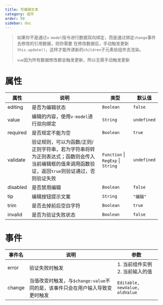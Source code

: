 ```yaml
---
title: 可编辑文本
category: 组件
order: 99 
sidebar: doc
---
```


> 如果你不是通过`v-model`指令进行数据双向绑定，而是通过绑定`change`事件去修改的引用数据，则你需要
> 在修改数据后，手动触发更新`this.update()`，这样才能传递新的`children`子元素给组件去渲染。
>
> `vue`因为所有数据修改都会触发更新，所以无需手动触发更新

# 属性

| 属性 | 说明 | 类型 | 默认值 |
| --- | --- | --- | --- |
| editing | 是否为编辑状态 | `Boolean` | `false` |
| value | 编辑的内容，使用`v-model`进行双向绑定 | `String` | `undefined` |
| required | 是否规定不能为空 | `Boolean` | `true` |
| validate | 验证规则，可以为函数/正则/正则字符串，若为字符串将转为正则表达式；函数则会传入当前编辑框的值来调用函数验证，返回`true`则验证通过，否则验证失败 | `Function` &#124; `RegExp` &#124; `String` | `undefined` |
| disabled | 是否禁用编辑 | `Boolean` | `false` |
| tip | 编辑按钮提示文案 | `String` | `"编辑"` |
| trim | 是否去掉前后空白字符 | `Boolean` | `true` |
| invalid | 是否为验证失败状态 | `Boolean` | `false` |

# 事件

| 事件名 | 说明 | 参数 |
| --- | --- | --- |
| error | 验证失败时触发 | 1. 当前组件实例 <br /> 2. 当前输入的值 |
| change | 当值改变时触发，与`$change:value`不同的是，该事件只会在用户输入导致变更时触发 | `Editable, newValue, oldValue` |
